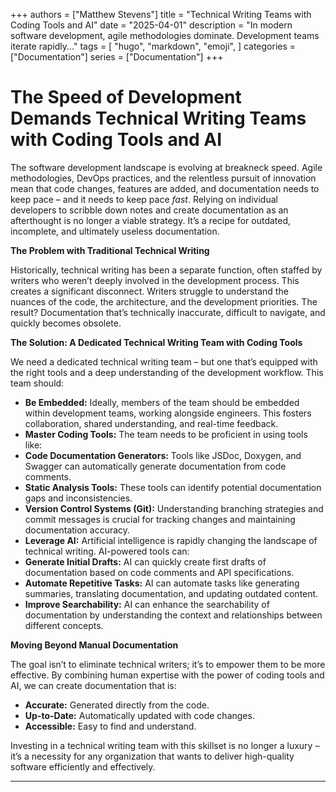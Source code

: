 +++
authors = ["Matthew Stevens"]
title = "Technical Writing Teams with Coding Tools and AI"
date = "2025-04-01"
description = "In modern software development, agile methodologies dominate. Development teams iterate rapidly..."
tags = [
    "hugo",
    "markdown",
    "emoji",
]
categories = ["Documentation"]
series = ["Documentation"]
+++

# The Speed of Development Demands Technical Writing Teams with Coding Tools and AI

The software development landscape is evolving at breakneck speed. Agile methodologies, DevOps practices, and the relentless pursuit of innovation mean that code changes, features are added, and documentation needs to keep pace – and it needs to keep pace *fast*. Relying on individual developers to scribble down notes and create documentation as an afterthought is no longer a viable strategy. It’s a recipe for outdated, incomplete, and ultimately useless documentation.

**The Problem with Traditional Technical Writing**

Historically, technical writing has been a separate function, often staffed by writers who weren’t deeply involved in the development process. This creates a significant disconnect. Writers struggle to understand the nuances of the code, the architecture, and the development priorities. The result? Documentation that’s technically inaccurate, difficult to navigate, and quickly becomes obsolete.

**The Solution: A Dedicated Technical Writing Team with Coding Tools**

We need a dedicated technical writing team – but one that’s equipped with the right tools and a deep understanding of the development workflow. This team should:

*   **Be Embedded:** Ideally, members of the team should be embedded within development teams, working alongside engineers. This fosters collaboration, shared understanding, and real-time feedback.
*   **Master Coding Tools:** The team needs to be proficient in using tools like:
  *   **Code Documentation Generators:** Tools like JSDoc, Doxygen, and Swagger can automatically generate documentation from code comments.
  *   **Static Analysis Tools:** These tools can identify potential documentation gaps and inconsistencies.
  *   **Version Control Systems (Git):** Understanding branching strategies and commit messages is crucial for tracking changes and maintaining documentation accuracy.
*   **Leverage AI:** Artificial intelligence is rapidly changing the landscape of technical writing. AI-powered tools can:
  *   **Generate Initial Drafts:** AI can quickly create first drafts of documentation based on code comments and API specifications.
  *   **Automate Repetitive Tasks:** AI can automate tasks like generating summaries, translating documentation, and updating outdated content.
   *   **Improve Searchability:** AI can enhance the searchability of documentation by understanding the context and relationships between different concepts.

**Moving Beyond Manual Documentation**

The goal isn’t to eliminate technical writers; it’s to empower them to be more effective. By combining human expertise with the power of coding tools and AI, we can create documentation that is:

*   **Accurate:** Generated directly from the code.
*   **Up-to-Date:** Automatically updated with code changes.
*   **Accessible:** Easy to find and understand.

Investing in a technical writing team with this skillset is no longer a luxury – it’s a necessity for any organization that wants to deliver high-quality software efficiently and effectively.

---
